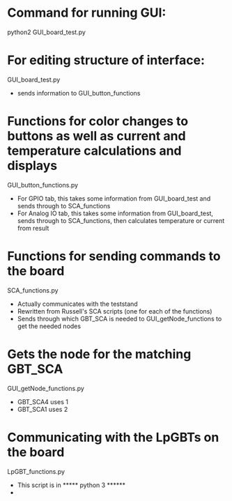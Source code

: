 # Command for running GUI:
python2 GUI_board_test.py

# For editing structure of interface:
GUI_board_test.py
- sends information to GUI_button_functions

# Functions for color changes to buttons as well as current and temperature calculations and displays
GUI_button_functions.py
- For GPIO tab, this takes some information from GUI_board_test and sends through to SCA_functions
- For Analog IO tab, this takes some information from GUI_board_test, sends through to SCA_functions, then calculates temperature or current from result

# Functions for sending commands to the board
SCA_functions.py
- Actually communicates with the teststand
- Rewritten from Russell's SCA scripts (one for each of the functions)
- Sends through which GBT_SCA is needed to GUI_getNode_functions to get the needed nodes

# Gets the node for the matching GBT_SCA
GUI_getNode_functions.py
- GBT_SCA4 uses 1
- GBT_SCA1 uses 2

# Communicating with the LpGBTs on the board
LpGBT_functions.py
- This script is in ***** python 3 ******
- 
